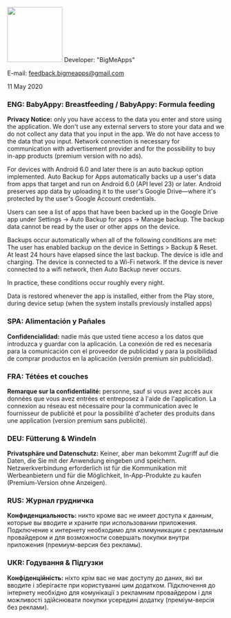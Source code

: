 <img src="http://i.imgur.com/O6JR4pr.png" width="128">  Developer: "BigMeApps"

E-mail: feedback.bigmeapps@gmail.com 

11 May 2020

### ENG:    BabyAppy: Breastfeeding  /  BabyAppy: Formula feeding
**Privacy Notice:**  only you have access to the data you enter and store using the application. 
We don't use any external servers to store your data and we do not collect any data that you input in the app.
We do not have access to the data that you input.
Network connection is necessary for communication with advertisement provider and for the possibility 
to buy in-app products (premium version with no ads). 

For devices with Android 6.0 and later there is an auto backup option implemented. 
Auto Backup for Apps automatically backs up a user's data from apps that target and run on Android 6.0 (API level 23) or later.
Android preserves app data by uploading it to the user's Google Drive—where it's protected by the user's Google Account credentials.

Users can see a list of apps that have been backed up in the Google Drive app under Settings -> Auto Backup for apps -> Manage backup.
The backup data cannot be read by the user or other apps on the device.

Backups occur automatically when all of the following conditions are met:
    The user has enabled backup on the device in Settings > Backup & Reset.
    At least 24 hours have elapsed since the last backup.
    The device is idle and charging.
    The device is connected to a Wi-Fi network. If the device is never connected to a wifi network, then Auto Backup never occurs.

In practice, these conditions occur roughly every night.

Data is restored whenever the app is installed, either from the Play store, during device setup (when the system installs previously installed apps)

### SPA:    Alimentación y Pañales
**Confidencialidad:**  nadie más que usted tiene acceso a los datos que introduzca y guardar con la aplicación. 
La conexión de red es necesaria para la comunicación con el proveedor de publicidad y para la posibilidad de 
comprar productos en la aplicación (versión premium sin publicidad).

### FRA:    Tétées et couches
**Remarque sur la confidentialité:**  personne, sauf si vous avez accès aux données que vous avez entrées et entreposez à l'aide de l'application. La connexion au réseau est nécessaire pour la communication avec le fournisseur de publicité et pour la possibilité d'acheter des produits dans une application (version premium sans publicité).

### DEU:    Fütterung & Windeln
**Privatsphäre und Datenschutz:**  Keiner, aber man bekommt Zugriff auf die Daten, die Sie mit der Anwendung eingeben und speichern. Netzwerkverbindung erforderlich ist für die Kommunikation mit Werbeanbietern und für die Möglichkeit, In-App-Produkte zu kaufen (Premium-Version ohne Anzeigen).

### RUS:    Журнал грудничка
**Конфиденциальность:**  никто кроме вас не имеет доступа к данным, которые вы вводите и храните при использовании приложения. Подключение к интернету необходимо для коммуникации с рекламным провайдером и для возможности совершать покупки внутри приложения (премиум-версия без рекламы).

### UKR:    Годування & Підгузки
**Конфіденційність:**  ніхто крім вас не має доступу до даних, які ви вводите і зберігаєте при користуванні цим додатком. Підключення до інтернету необхідно для комунікації з рекламним провайдером і для можливості здійснювати покупки усередині додатку (преміум-версія без реклами).   
